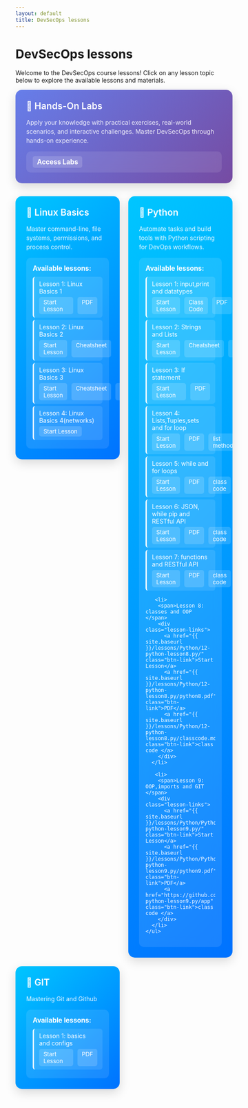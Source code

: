 ```yaml
---
layout: default
title: DevSecOps lessons
---
```


# DevSecOps lessons

Welcome to the DevSecOps course lessons! Click on any lesson topic below to explore the available lessons and materials.

<style>
.lesson-container {
    display: grid;
    grid-template-columns: repeat(2, 1fr);
    gap: 20px;
    margin: 30px 0;
    grid-template-areas: 
        "linux python"
        "git .";
    align-items: start;
}
.lesson-card {
    background: linear-gradient(135deg, #00c6ff 0%, #0072ff 100%);
    border-radius: 15px;
    padding: 25px;
    color: white;
    transition: all 0.3s ease;
    box-shadow: 0 8px 25px rgba(0,0,0,0.15);
    position: relative;
    overflow: hidden;
    height: fit-content;
    align-self: start;
}
.lesson-card:hover {
    transform: translateY(-5px);
    box-shadow: 0 15px 35px rgba(0,0,0,0.2);
}
.lesson-card h3 {
    margin: 0 0 15px 0;
    font-size: 1.5em;
    font-weight: 600;
}
.lesson-card p {
    margin: 0;
    opacity: 0.9;
    line-height: 1.5;
}
.lesson-files {
    background: rgba(255,255,255,0.1);
    border-radius: 10px;
    padding: 15px;
    margin-top: 15px;
    backdrop-filter: blur(10px);
}
.lesson-files h4 {
    margin: 0 0 10px 0;
    font-size: 1.1em;
    color: #fff;
}
.file-list {
    list-style: none;
    padding: 0;
    margin: 0;
}
.file-list li {
    padding: 8px 12px;
    margin: 5px 0;
    background: rgba(255,255,255,0.1);
    border-radius: 6px;
    border-left: 3px solid #fff;
    transition: all 0.2s ease;
}
.file-list li:hover {
    background: rgba(255,255,255,0.2);
    transform: translateX(5px);
}
.file-list a {
    color: white;
    text-decoration: none;
    display: block;
}
.file-list a:hover {
    text-decoration: underline;
}
.lesson-links {
    display: flex;
    gap: 10px;
    margin-top: 5px;
}
.btn-link {
    background: rgba(255,255,255,0.15);
    color: #fff;
    padding: 4px 10px;
    border-radius: 5px;
    text-decoration: none;
    font-size: 0.95em;
    transition: background 0.2s;
}
.btn-link:hover {
    background: rgba(255,255,255,0.3);
    text-decoration: underline;
}
</style>

<div class="lesson-card" style="background: linear-gradient(135deg, #667eea 0%, #764ba2 100%);">
  <h3>🔬 Hands-On Labs</h3>
  <p>Apply your knowledge with practical exercises, real-world scenarios, and interactive challenges. Master DevSecOps through hands-on experience.</p>
  <div class="lesson-files">
    <a href="{{ site.baseurl }}/labs/" class="btn-link" style="font-size:1.1em; font-weight:bold;">Access Labs</a>
  </div>
</div>

<div class="lesson-container">

<!-- Linux Basics Card -->
<div class="lesson-card" style="grid-area: linux;">
  <h3>🐧 Linux Basics</h3>
  <p>Master command-line, file systems, permissions, and process control.</p>
  <div class="lesson-files">
    <h4>Available lessons:</h4>
    <ul class="file-list">
      <li>
        <span>Lesson 1: Linux Basics 1</span>
        <div class="lesson-links">
          <a href="{{ site.baseurl }}/lessons/Linux-basics/01-linux-basics/" class="btn-link">Start Lesson</a>
          <a href="{{ site.baseurl }}/lessons/Linux-basics/01-linux-basics/lesson1.drawio.pdf" class="btn-link">PDF</a>
        </div>
      </li>
      <li>
        <span>Lesson 2: Linux Basics 2</span>
        <div class="lesson-links">
          <a href="{{ site.baseurl }}/lessons/Linux-basics/02-linux-basics/" class="btn-link">Start Lesson</a>
          <a href="{{ site.baseurl }}/lessons/Linux-basics/02-linux-basics/cheatsheet.md" class="btn-link">Cheatsheet</a>
        </div>
      </li>
      <li>
        <span>Lesson 3: Linux Basics 3</span>
        <div class="lesson-links">
          <a href="{{ site.baseurl }}/lessons/Linux-basics/03-linux-basics/" class="btn-link">Start Lesson</a>
          <a href="{{ site.baseurl }}/lessons/Linux-basics/03-linux-basics/cheatsheet.md" class="btn-link">Cheatsheet</a>
          <a href="{{ site.baseurl }}/lessons/Linux-basics/03-linux-basics/lesson3.drawio.pdf" class="btn-link">PDF</a>
        </div>
      </li>
      <li>
        <span>Lesson 4: Linux Basics 4(networks)</span>
        <div class="lesson-links">
          <a href="{{ site.baseurl }}/lessons/Linux-basics/04-linux-basics/" class="btn-link">Start Lesson</a>
        </div>
      </li>
    </ul>
  </div>
</div>

<!-- Python Card -->
<div class="lesson-card" style="grid-area: python;">
  <h3>🐍 Python</h3>
  <p>Automate tasks and build tools with Python scripting for DevOps workflows.</p>
  <div class="lesson-files">
    <h4>Available lessons:</h4>
    <ul class="file-list">
      <li>
        <span>Lesson 1: input,print and datatypes</span>
        <div class="lesson-links">
          <a href="{{ site.baseurl }}/lessons/Python/05-python-lesson1.py/" class="btn-link">Start Lesson</a>
          <a href="https://github.com/hothaifa96/DevSecOps20/blob/main/lessons/Python/05-python-lesson1.py/class_code.py" class="btn-link">Class Code</a>
          <a href="{{ site.baseurl }}/lessons/Python/05-python-lesson1.py/python1.pdf" class="btn-link">PDF</a>
        </div>
      </li>
      <li>
        <span>Lesson 2: Strings and Lists</span>
        <div class="lesson-links">
          <a href="{{ site.baseurl }}/lessons/Python/06-python-lesson2.py/" class="btn-link">Start Lesson</a>
          <a href="{{ site.baseurl }}/lessons/Python/06-python-lesson2.py/cheatsheet.webp" class="btn-link">Cheatsheet</a>
          <a href="{{ site.baseurl }}/lessons/Python/06-python-lesson2.py/python2.pdf" class="btn-link">PDF</a>
        </div>
      </li>
       <li>
        <span>Lesson 3: If statement </span>
        <div class="lesson-links">
          <a href="{{ site.baseurl }}/lessons/Python/07-python-lesson3.py/" class="btn-link">Start Lesson</a>
          <a href="{{ site.baseurl }}/lessons/Python/06-python-lesson2.py/python3.pdf" class="btn-link">PDF</a>
        </div>
      </li>
      <li>
        <span>Lesson 4: Lists,Tuples,sets and for loop </span>
        <div class="lesson-links">
          <a href="{{ site.baseurl }}/lessons/Python/08-python-lesson4.py/" class="btn-link">Start Lesson</a>
          <a href="{{ site.baseurl }}/lessons/Python/08-python-lesson4.py/python4.drawio.pdf" class="btn-link">PDF</a>
          <a href="{{ site.baseurl }}/lessons/Python/08-python-lesson4.py/list.md" class="btn-link">list methods</a>
          <a href="{{ site.baseurl }}/lessons/Python/08-python-lesson4/class_code.py" class="btn-link">class code </a>
        </div>
      </li>
      <li>
        <span>Lesson 5: while and for loops </span>
        <div class="lesson-links">
          <a href="{{ site.baseurl }}/lessons/Python/09-python-lesson5.py/" class="btn-link">Start Lesson</a>
          <a href="{{ site.baseurl }}/lessons/Python/09-python-lesson4.py/python5.drawio.pdf" class="btn-link">PDF</a>
          <a href="{{ site.baseurl }}/lessons/Python/09-python-lesson5.py/classcode.py" class="btn-link">class code </a>
        </div>
      </li>
       <li>
        <span>Lesson 6: JSON, while pip and RESTful API </span>
        <div class="lesson-links">
          <a href="{{ site.baseurl }}/lessons/Python/10-python-lesson6.py/" class="btn-link">Start Lesson</a>
          <a href="{{ site.baseurl }}/lessons/Python/10-python-lesson6.py/python6.drawio.pdf" class="btn-link">PDF</a>
          <a href="{{ site.baseurl }}/lessons/Python/10-python-lesson6.py/classcode.py" class="btn-link">class code </a>
        </div>
      </li>
      <li>
        <span>Lesson 7: functions and RESTful API </span>
        <div class="lesson-links">
          <a href="{{ site.baseurl }}/lessons/Python/11-python-lesson7.py/" class="btn-link">Start Lesson</a>
          <a href="{{ site.baseurl }}/lessons/Python/11-python-lesson7.py/python7.pdf" class="btn-link">PDF</a>
          <a href="{{ site.baseurl }}/lessons/Python/11-python-lesson7.py/classcode.py" class="btn-link">class code </a>
        </div>
      </li>

       <li>
        <span>Lesson 8: classes and OOP </span>
        <div class="lesson-links">
          <a href="{{ site.baseurl }}/lessons/Python/12-python-lesson8.py/" class="btn-link">Start Lesson</a>
          <a href="{{ site.baseurl }}/lessons/Python/12-python-lesson8.py/python8.pdf" class="btn-link">PDF</a>
          <a href="{{ site.baseurl }}/lessons/Python/12-python-lesson8.py/classcode.md" class="btn-link">class code </a>
        </div>
      </li>

       <li>
        <span>Lesson 9: OOP,imports and GIT </span>
        <div class="lesson-links">
          <a href="{{ site.baseurl }}/lessons/Python/Python/13-python-lesson9.py/" class="btn-link">Start Lesson</a>
          <a href="{{ site.baseurl }}/lessons/Python/Python/13-python-lesson9.py/python9.pdf" class="btn-link">PDF</a>
          <a href="https://github.com/hothaifa96/DevSecOps20/tree/main/lessons/Python/13-python-lesson9.py/app" class="btn-link">class code </a>
        </div>
      </li>
    </ul>

  </div>
</div>

<!-- Git Card -->
<div class="lesson-card" style="grid-area: git;">
  <h3>🔄 GIT</h3>
  <p>Mastering Git and Github </p>
  <div class="lesson-files">
    <h4>Available lessons:</h4>
    <ul class="file-list">
      <li>
        <span>Lesson 1: basics and configs</span>
        <div class="lesson-links">
          <a href="{{ site.baseurl }}/lessons/GIT/lesson1/" class="btn-link">Start Lesson</a>
          <a href="{{ site.baseurl }}/lessons/GIT/lesson1/GIT1.pdf" class="btn-link">PDF</a>
        </div>
      </li>
    </ul>
  </div>
</div>
</div>
